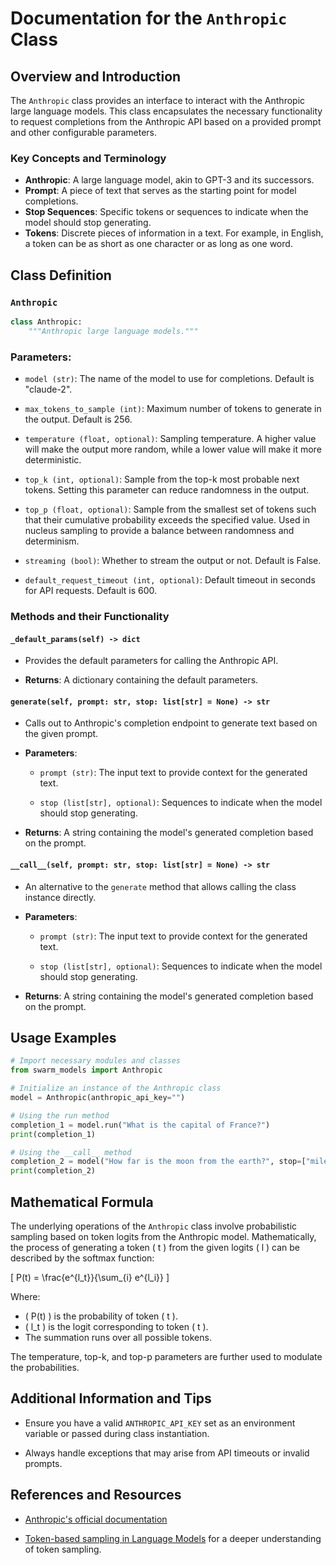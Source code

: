 # **Documentation for the `Anthropic` Class**

## **Overview and Introduction**

The `Anthropic` class provides an interface to interact with the Anthropic large language models. This class encapsulates the necessary functionality to request completions from the Anthropic API based on a provided prompt and other configurable parameters.

### **Key Concepts and Terminology**

- **Anthropic**: A large language model, akin to GPT-3 and its successors.
- **Prompt**: A piece of text that serves as the starting point for model completions.
- **Stop Sequences**: Specific tokens or sequences to indicate when the model should stop generating.
- **Tokens**: Discrete pieces of information in a text. For example, in English, a token can be as short as one character or as long as one word.
  
## **Class Definition**

### `Anthropic`
```python
class Anthropic:
    """Anthropic large language models."""
```

### Parameters:

- `model (str)`: The name of the model to use for completions. Default is "claude-2".
  
- `max_tokens_to_sample (int)`: Maximum number of tokens to generate in the output. Default is 256.
  
- `temperature (float, optional)`: Sampling temperature. A higher value will make the output more random, while a lower value will make it more deterministic.
  
- `top_k (int, optional)`: Sample from the top-k most probable next tokens. Setting this parameter can reduce randomness in the output.
  
- `top_p (float, optional)`: Sample from the smallest set of tokens such that their cumulative probability exceeds the specified value. Used in nucleus sampling to provide a balance between randomness and determinism.
  
- `streaming (bool)`: Whether to stream the output or not. Default is False.
  
- `default_request_timeout (int, optional)`: Default timeout in seconds for API requests. Default is 600.

### **Methods and their Functionality**

#### `_default_params(self) -> dict`

- Provides the default parameters for calling the Anthropic API.
  
- **Returns**: A dictionary containing the default parameters.

#### `generate(self, prompt: str, stop: list[str] = None) -> str`

- Calls out to Anthropic's completion endpoint to generate text based on the given prompt.
  
- **Parameters**:
    - `prompt (str)`: The input text to provide context for the generated text.
      
    - `stop (list[str], optional)`: Sequences to indicate when the model should stop generating.
      
- **Returns**: A string containing the model's generated completion based on the prompt.

#### `__call__(self, prompt: str, stop: list[str] = None) -> str`

- An alternative to the `generate` method that allows calling the class instance directly.
  
- **Parameters**:
    - `prompt (str)`: The input text to provide context for the generated text.
      
    - `stop (list[str], optional)`: Sequences to indicate when the model should stop generating.
      
- **Returns**: A string containing the model's generated completion based on the prompt.

## **Usage Examples**

```python
# Import necessary modules and classes
from swarm_models import Anthropic

# Initialize an instance of the Anthropic class
model = Anthropic(anthropic_api_key="")

# Using the run method
completion_1 = model.run("What is the capital of France?")
print(completion_1)

# Using the __call__ method
completion_2 = model("How far is the moon from the earth?", stop=["miles", "km"])
print(completion_2)
```

## **Mathematical Formula**

The underlying operations of the `Anthropic` class involve probabilistic sampling based on token logits from the Anthropic model. Mathematically, the process of generating a token \( t \) from the given logits \( l \) can be described by the softmax function:

\[ P(t) = \frac{e^{l_t}}{\sum_{i} e^{l_i}} \]

Where:
- \( P(t) \) is the probability of token \( t \).
- \( l_t \) is the logit corresponding to token \( t \).
- The summation runs over all possible tokens.

The temperature, top-k, and top-p parameters are further used to modulate the probabilities.

## **Additional Information and Tips**

- Ensure you have a valid `ANTHROPIC_API_KEY` set as an environment variable or passed during class instantiation.
  
- Always handle exceptions that may arise from API timeouts or invalid prompts.

## **References and Resources**

- [Anthropic's official documentation](https://www.anthropic.com/docs)
  
- [Token-based sampling in Language Models](https://arxiv.org/abs/1904.09751) for a deeper understanding of token sampling.